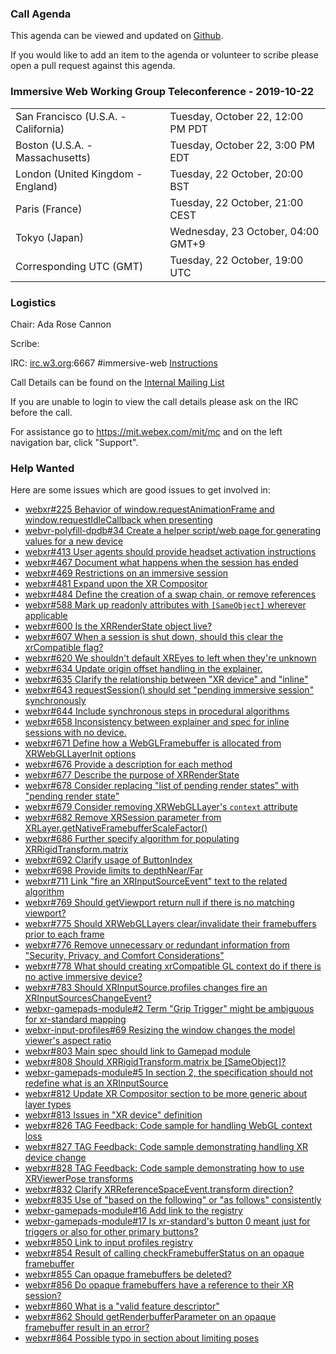 ### Call Agenda

This agenda can be viewed and updated on [Github](https://github.com/immersive-web/administrivia/blob/master/meetings/wg/2019-10-22-Immersive_Web_Working_Group_Teleconference-agenda.md).

If you would like to add an item to the agenda or volunteer to scribe please open a pull request against this agenda.

### Immersive Web Working Group Teleconference - 2019-10-22

<table>
<tr><td> San Francisco (U.S.A. - California) <td> Tuesday, October 22, 12:00 PM PDT
<tr><td> Boston (U.S.A. - Massachusetts) <td> Tuesday, October 22, 3:00 PM EDT
<tr><td> London (United Kingdom - England) <td> Tuesday, 22 October, 20:00 BST
<tr><td> Paris (France) <td> Tuesday, 22 October, 21:00 CEST
<tr><td> Tokyo (Japan) <td> Wednesday, 23 October, 04:00 GMT+9
<tr><td> Corresponding UTC (GMT) <td> Tuesday, 22 October, 19:00 UTC
</table>

### Logistics

Chair: Ada Rose Cannon

Scribe:

IRC: [irc.w3.org](http://irc.w3.org/):6667 #immersive-web [Instructions](https://github.com/immersive-web/administrivia/blob/master/IRC.md)

Call Details can be found on the [Internal Mailing List](https://lists.w3.org/Archives/Member/internal-immersive-web/2019Feb/0002.html)

If you are unable to login to view the call details please ask on the IRC before the call.

For assistance go to https://mit.webex.com/mit/mc  and on the left navigation bar, click "Support".

### Help Wanted

Here are some issues which are good issues to get involved in:

- [webxr#225 Behavior of window.requestAnimationFrame and window.requestIdleCallback when presenting](https://github.com/immersive-web/webxr/issues/225)
- [webvr-polyfill-dpdb#34 Create a helper script/web page for generating values for a new device](https://github.com/immersive-web/webvr-polyfill-dpdb/issues/34)
- [webxr#413 User agents should provide headset activation instructions](https://github.com/immersive-web/webxr/issues/413)
- [webxr#467 Document what happens when the session has ended](https://github.com/immersive-web/webxr/issues/467)
- [webxr#469 Restrictions on an immersive session](https://github.com/immersive-web/webxr/issues/469)
- [webxr#481 Expand upon the XR Compositor](https://github.com/immersive-web/webxr/issues/481)
- [webxr#484 Define the creation of a swap chain, or remove references](https://github.com/immersive-web/webxr/issues/484)
- [webxr#588 Mark up readonly attributes with `[SameObject]` wherever applicable](https://github.com/immersive-web/webxr/issues/588)
- [webxr#600 Is the XRRenderState object live?](https://github.com/immersive-web/webxr/issues/600)
- [webxr#607 When a session is shut down, should this clear the xrCompatible flag?](https://github.com/immersive-web/webxr/issues/607)
- [webxr#620 We shouldn't default XREyes to left when they're unknown](https://github.com/immersive-web/webxr/issues/620)
- [webxr#634 Update origin offset handling in the explainer.](https://github.com/immersive-web/webxr/issues/634)
- [webxr#635 Clarify the relationship between "XR device" and "inline"](https://github.com/immersive-web/webxr/issues/635)
- [webxr#643 requestSession() should set "pending immersive session" synchronously](https://github.com/immersive-web/webxr/issues/643)
- [webxr#644 Include synchronous steps in procedural algorithms](https://github.com/immersive-web/webxr/issues/644)
- [webxr#658 Inconsistency between explainer and spec for inline sessions with no device.](https://github.com/immersive-web/webxr/issues/658)
- [webxr#671 Define how a WebGLFramebuffer is allocated from XRWebGLLayerInit options ](https://github.com/immersive-web/webxr/issues/671)
- [webxr#676 Provide a description for each method](https://github.com/immersive-web/webxr/issues/676)
- [webxr#677 Describe the purpose of XRRenderState](https://github.com/immersive-web/webxr/issues/677)
- [webxr#678 Consider replacing "list of pending render states" with "pending render state"](https://github.com/immersive-web/webxr/issues/678)
- [webxr#679 Consider removing XRWebGLLayer's `context` attribute](https://github.com/immersive-web/webxr/issues/679)
- [webxr#682 Remove XRSession parameter from XRLayer.getNativeFramebufferScaleFactor()](https://github.com/immersive-web/webxr/issues/682)
- [webxr#686 Further specify algorithm for populating XRRigidTransform.matrix](https://github.com/immersive-web/webxr/issues/686)
- [webxr#692 Clarify usage of ButtonIndex](https://github.com/immersive-web/webxr/issues/692)
- [webxr#698 Provide limits to depthNear/Far](https://github.com/immersive-web/webxr/issues/698)
- [webxr#711 Link "fire an XRInputSourceEvent" text to the related algorithm](https://github.com/immersive-web/webxr/issues/711)
- [webxr#769 Should getViewport return null if there is no matching viewport?](https://github.com/immersive-web/webxr/issues/769)
- [webxr#775 Should XRWebGLLayers clear/invalidate their framebuffers prior to each frame](https://github.com/immersive-web/webxr/issues/775)
- [webxr#776 Remove unnecessary or redundant information from "Security, Privacy, and Comfort Considerations" ](https://github.com/immersive-web/webxr/issues/776)
- [webxr#778 What should creating xrCompatible GL context do if there is no active immersive device?](https://github.com/immersive-web/webxr/issues/778)
- [webxr#783 Should XRInputSource.profiles changes fire an XRInputSourcesChangeEvent?](https://github.com/immersive-web/webxr/issues/783)
- [webxr-gamepads-module#2 Term "Grip Trigger" might be ambiguous for xr-standard mapping](https://github.com/immersive-web/webxr-gamepads-module/issues/2)
- [webxr-input-profiles#69 Resizing the window changes the model viewer's aspect ratio](https://github.com/immersive-web/webxr-input-profiles/issues/69)
- [webxr#803 Main spec should link to Gamepad module](https://github.com/immersive-web/webxr/issues/803)
- [webxr#808 Should XRRigidTransform.matrix be [SameObject]?](https://github.com/immersive-web/webxr/issues/808)
- [webxr-gamepads-module#5 In section 2, the specification should not redefine what is an XRInputSource](https://github.com/immersive-web/webxr-gamepads-module/issues/5)
- [webxr#812 Update XR Compositor section to be more generic about layer types](https://github.com/immersive-web/webxr/issues/812)
- [webxr#813 Issues in "XR device" definition](https://github.com/immersive-web/webxr/issues/813)
- [webxr#826 TAG Feedback: Code sample for handling WebGL context loss](https://github.com/immersive-web/webxr/issues/826)
- [webxr#827 TAG Feedback: Code sample demonstrating handling XR device change](https://github.com/immersive-web/webxr/issues/827)
- [webxr#828 TAG Feedback: Code sample demonstrating how to use XRViewerPose transforms](https://github.com/immersive-web/webxr/issues/828)
- [webxr#832 Clarify XRReferenceSpaceEvent.transform direction?](https://github.com/immersive-web/webxr/issues/832)
- [webxr#835 Use of "based on the following" or "as follows" consistently](https://github.com/immersive-web/webxr/issues/835)
- [webxr-gamepads-module#16 Add link to the registry](https://github.com/immersive-web/webxr-gamepads-module/issues/16)
- [webxr-gamepads-module#17 Is xr-standard's button 0 meant just for triggers or also for other primary buttons?](https://github.com/immersive-web/webxr-gamepads-module/issues/17)
- [webxr#850 Link to input profiles registry](https://github.com/immersive-web/webxr/issues/850)
- [webxr#854 Result of calling checkFramebufferStatus on an opaque framebuffer](https://github.com/immersive-web/webxr/issues/854)
- [webxr#855 Can opaque framebuffers be deleted?](https://github.com/immersive-web/webxr/issues/855)
- [webxr#856 Do opaque framebuffers have a reference to their XR session?](https://github.com/immersive-web/webxr/issues/856)
- [webxr#860 What is a "valid feature descriptor"](https://github.com/immersive-web/webxr/issues/860)
- [webxr#862 Should getRenderbufferParameter on an opaque framebuffer result in an error?](https://github.com/immersive-web/webxr/issues/862)
- [webxr#864 Possible typo in section about limiting poses](https://github.com/immersive-web/webxr/issues/864)


        
